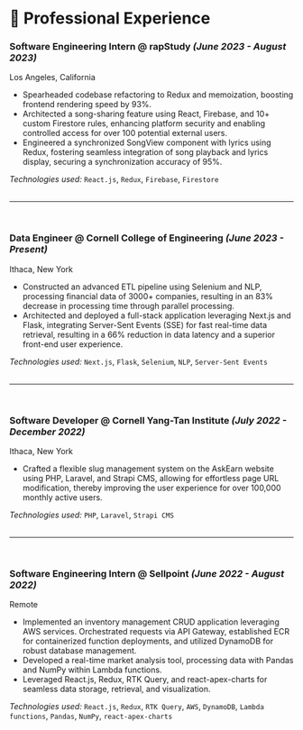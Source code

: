# 🎯 Professional Experience

### **Software Engineering Intern** @ rapStudy _(June 2023 - August 2023)_

Los Angeles, California

-   Spearheaded codebase refactoring to Redux and memoization, boosting frontend rendering speed by 93%.
-   Architected a song-sharing feature using React, Firebase, and 10+ custom Firestore rules, enhancing platform security and enabling controlled access for over 100 potential external users.
-   Engineered a synchronized SongView component with lyrics using Redux, fostering seamless integration of song playback and lyrics display, securing a synchronization accuracy of 95%.

_Technologies used:_ `React.js`, `Redux`, `Firebase`, `Firestore` <br><br>

<hr /><br>

### **Data Engineer** @ Cornell College of Engineering _(June 2023 - Present)_

Ithaca, New York

-   Constructed an advanced ETL pipeline using Selenium and NLP, processing financial data of 3000+ companies, resulting in an 83% decrease in processing time through parallel processing.
-   Architected and deployed a full-stack application leveraging Next.js and Flask, integrating Server-Sent Events (SSE) for fast real-time data retrieval, resulting in a 66% reduction in data latency and a superior front-end user experience.

_Technologies used:_ `Next.js`, `Flask`, `Selenium`, `NLP`, `Server-Sent Events`<br><br>

<hr /><br>

### **Software Developer** @ Cornell Yang-Tan Institute _(July 2022 - December 2022)_

Ithaca, New York

-   Crafted a flexible slug management system on the AskEarn website using PHP, Laravel, and Strapi CMS, allowing for effortless page URL modification, thereby improving the user experience for over 100,000 monthly active users.

_Technologies used:_ `PHP`, `Laravel`, `Strapi CMS`<br><br>

<hr /><br>

### **Software Engineering Intern** @ Sellpoint _(June 2022 - August 2022)_

Remote

-   Implemented an inventory management CRUD application leveraging AWS services. Orchestrated requests via API Gateway, established ECR for containerized function deployments, and utilized DynamoDB for robust database management.
-   Developed a real-time market analysis tool, processing data with Pandas and NumPy within Lambda functions.
-   Leveraged React.js, Redux, RTK Query, and react-apex-charts for seamless data storage, retrieval, and visualization.

_Technologies used:_ `React.js`, `Redux`, `RTK Query`, `AWS`, `DynamoDB`, `Lambda functions`, `Pandas`, `NumPy`, `react-apex-charts`<br><br>
